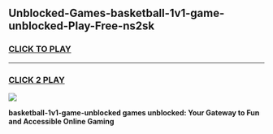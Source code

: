 
## Unblocked-Games-basketball-1v1-game-unblocked-Play-Free-ns2sk
<h3>
<a href="https://premium76.site?title=basketball-1v1-game-unblocked&ref=18A1">CLICK TO PLAY</a></h3>
<hr>

<h3>
<a href="https://premium76.site?title=basketball-1v1-game-unblocked&ref=18A1">CLICK 2 PLAY</a>
  
</h3>

<a href="https://premium76.site?title=basketball-1v1-game-unblocked&ref=18A1"><img src="https://clearcache.store/games.png"></a>


**basketball-1v1-game-unblocked games unblocked: Your Gateway to Fun and Accessible Online Gaming**
